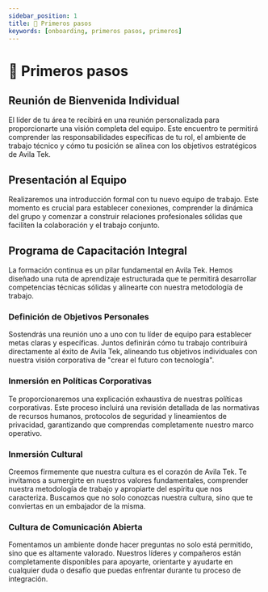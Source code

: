 ```yaml
---
sidebar_position: 1
title: 🐣 Primeros pasos
keywords: [onboarding, primeros pasos, primeros]
---
```


# 🐣 Primeros pasos

## Reunión de Bienvenida Individual

El líder de tu área te recibirá en una reunión personalizada para proporcionarte una visión completa del equipo. Este encuentro te permitirá comprender las responsabilidades específicas de tu rol, el ambiente de trabajo técnico y cómo tu posición se alinea con los objetivos estratégicos de Avila Tek.

## Presentación al Equipo

Realizaremos una introducción formal con tu nuevo equipo de trabajo. Este momento es crucial para establecer conexiones, comprender la dinámica del grupo y comenzar a construir relaciones profesionales sólidas que faciliten la colaboración y el trabajo conjunto.

## Programa de Capacitación Integral

La formación continua es un pilar fundamental en Avila Tek. Hemos diseñado una ruta de aprendizaje estructurada que te permitirá desarrollar competencias técnicas sólidas y alinearte con nuestra metodología de trabajo.

<!-- TODO: Move this from here -->

<!-- ### Formación Técnica

#### Conocimientos Generales

**Lenguajes y Frameworks**

1. TypeScript

- Curso Fundamental
- Curso Intermedio
- Curso Empresarial

2. React

- Curso Completo de React

3. Node.js

- Curso Fundamental de Node.js

4. Testing

- Testing javascript with Kent C. Dodds
- Cypress -Modern Automation Testing from Scratch + Frameworks

#### Conocimientos Específicos

**Frontend**

1. React y Next.js

- Curso Intermedio de React
- Curso de Next.js

2. Tailwind CSS

- Curso Completo de Tailwind

**Backend**

1. Node.js

- Diseño de APIs con Node.js

2. Bases de Datos

- Curso Fundamental de Bases de Datos

3. GraphQL

- Desarrollo de Servidor GraphQL

**DevOps**

1. Fundamentos de DevOps

- Curso Introducción a DevOps

**Profundización Tecnológica**

- JavaScript de Alto Rendimiento
- Optimización de Rendimiento Web
- Desarrollo Full Stack
- Introducción a Contenedores
- Personalización de Entorno de Desarrollo

#### Lecturas Complementarias

**Libros Fundamentales**

1. What the Heck is EOS?

- Autor: Gino Wickman & Tom Bouwer
- Comprensión de nuestro Sistema Operativo Empresarial

2. Refactoring: Improving the Design of Existing Code

- Autor: Martin Fowler
- Mejores prácticas en diseño y restructuración de código

3. Clean Code

- Autor: Robert C. Martin
- Principios de escritura de código limpio y mantenible

**Objetivo de la Formación**
Esta ruta de aprendizaje tiene como propósito:

- Desarrollar habilidades técnicas de vanguardia
- Comprender nuestra metodología de trabajo
- Fomentar el crecimiento profesional continuo
- Prepararte para contribuir de manera significativa a nuestros proyectos

**Recomendaciones**

- Mantén un registro de tu progreso
- Comparte dudas y aprendizajes con tu equipo
- Aplica los conocimientos adquiridos en proyectos reales
- Mantén una actitud proactiva y autodidacta

:::info
Recuerda: En Avila Tek, cada día es una oportunidad para aprender, innovar y crear el futuro.
::: -->

### Definición de Objetivos Personales

Sostendrás una reunión uno a uno con tu líder de equipo para establecer metas claras y específicas. Juntos definirán cómo tu trabajo contribuirá directamente al éxito de Avila Tek, alineando tus objetivos individuales con nuestra visión corporativa de "crear el futuro con tecnología".

### Inmersión en Políticas Corporativas

Te proporcionaremos una explicación exhaustiva de nuestras políticas corporativas. Este proceso incluirá una revisión detallada de las normativas de recursos humanos, protocolos de seguridad y lineamientos de privacidad, garantizando que comprendas completamente nuestro marco operativo.

### Inmersión Cultural

Creemos firmemente que nuestra cultura es el corazón de Avila Tek. Te invitamos a sumergirte en nuestros valores fundamentales, comprender nuestra metodología de trabajo y apropiarte del espíritu que nos caracteriza. Buscamos que no solo conozcas nuestra cultura, sino que te conviertas en un embajador de la misma.

### Cultura de Comunicación Abierta

Fomentamos un ambiente donde hacer preguntas no solo está permitido, sino que es altamente valorado. Nuestros líderes y compañeros están completamente disponibles para apoyarte, orientarte y ayudarte en cualquier duda o desafío que puedas enfrentar durante tu proceso de integración.
